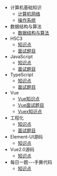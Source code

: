 - 计算机基础知识
  - [计算机网络](/00-计算机基础知识/计算机网络.md)
  - [操作系统](/00-计算机基础知识/操作系统.md)
- 数据结构与算法
  - [数据结构与算法](/OMG/算法.md)
- H5C3
  - [知识点](/01-H5C3/H5C3基础知识点.md)
  - [面试题目](/01-H5C3/H5C3面试题.md)
- JavaScript
  - [知识点](/02-JavaScript/基础知识点.md)
  - [面试题目](/02-JavaScript/javascript面试题.md)
- TypeScript
  - [知识点](/03-Ajax/ajax基础知识点.md)
  - [面试题目](/03-Ajax/ajax基础知识点.md)
- Vue
  - [Vue知识点](/05-Vue/Vue基础知识点.md)
  - [Vue面试题目](/05-Vue/Vue面试题.md)
  - [Vuex知识点](/05-Vue/Vuex基础知识点.md)
- 工程化
  - [知识点](/webpack/index.md)
  - [面试题目](/webpack/webpack面试题.md)
- Element-UI源码
  - [知识点](/Element-UI/Element-UI源码.md)
- Vue2.0源码
  - [知识点](/Vue2.0/Vue2.0源码.md)
- 每日一题---手撕代码
  - [知识点](/每日手撕代码/每日手撕代码.md)
